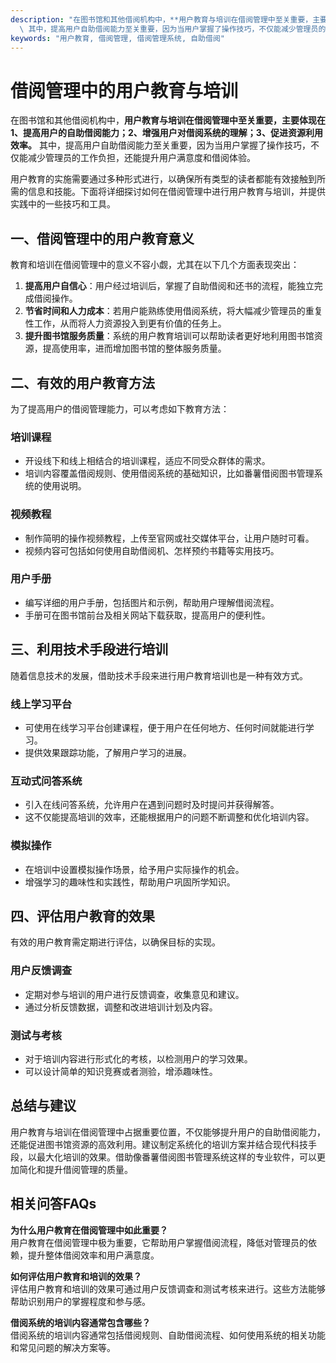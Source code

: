 ```yaml
---
description: "在图书馆和其他借阅机构中，**用户教育与培训在借阅管理中至关重要，主要体现在1、提高用户的自助借阅能力；2、增强用户对借阅系统的理解；3、促进资源利用效率。**\
  \ 其中，提高用户自助借阅能力至关重要，因为当用户掌握了操作技巧，不仅能减少管理员的工作负担，还能提升用户满意度和借阅体验。"
keywords: "用户教育, 借阅管理, 借阅管理系统, 自助借阅"
---
```

# 借阅管理中的用户教育与培训

在图书馆和其他借阅机构中，**用户教育与培训在借阅管理中至关重要，主要体现在1、提高用户的自助借阅能力；2、增强用户对借阅系统的理解；3、促进资源利用效率。** 其中，提高用户自助借阅能力至关重要，因为当用户掌握了操作技巧，不仅能减少管理员的工作负担，还能提升用户满意度和借阅体验。

用户教育的实施需要通过多种形式进行，以确保所有类型的读者都能有效接触到所需的信息和技能。下面将详细探讨如何在借阅管理中进行用户教育与培训，并提供实践中的一些技巧和工具。

## **一、借阅管理中的用户教育意义**

教育和培训在借阅管理中的意义不容小觑，尤其在以下几个方面表现突出：

1. **提高用户自信心**：用户经过培训后，掌握了自助借阅和还书的流程，能独立完成借阅操作。
2. **节省时间和人力成本**：若用户能熟练使用借阅系统，将大幅减少管理员的重复性工作，从而将人力资源投入到更有价值的任务上。
3. **提升图书馆服务质量**：系统的用户教育培训可以帮助读者更好地利用图书馆资源，提高使用率，进而增加图书馆的整体服务质量。

## **二、有效的用户教育方法**

为了提高用户的借阅管理能力，可以考虑如下教育方法：

### **培训课程**

- 开设线下和线上相结合的培训课程，适应不同受众群体的需求。
- 培训内容覆盖借阅规则、使用借阅系统的基础知识，比如番薯借阅图书管理系统的使用说明。

### **视频教程**

- 制作简明的操作视频教程，上传至官网或社交媒体平台，让用户随时可看。
- 视频内容可包括如何使用自助借阅机、怎样预约书籍等实用技巧。

### **用户手册**

- 编写详细的用户手册，包括图片和示例，帮助用户理解借阅流程。
- 手册可在图书馆前台及相关网站下载获取，提高用户的便利性。

## **三、利用技术手段进行培训**

随着信息技术的发展，借助技术手段来进行用户教育培训也是一种有效方式。

### **线上学习平台**

- 可使用在线学习平台创建课程，便于用户在任何地方、任何时间就能进行学习。
- 提供效果跟踪功能，了解用户学习的进展。

### **互动式问答系统**

- 引入在线问答系统，允许用户在遇到问题时及时提问并获得解答。
- 这不仅能提高培训的效率，还能根据用户的问题不断调整和优化培训内容。

### **模拟操作**

- 在培训中设置模拟操作场景，给予用户实际操作的机会。
- 增强学习的趣味性和实践性，帮助用户巩固所学知识。

## **四、评估用户教育的效果**

有效的用户教育需定期进行评估，以确保目标的实现。

### **用户反馈调查**

- 定期对参与培训的用户进行反馈调查，收集意见和建议。
- 通过分析反馈数据，调整和改进培训计划及内容。

### **测试与考核**

- 对于培训内容进行形式化的考核，以检测用户的学习效果。
- 可以设计简单的知识竞赛或者测验，增添趣味性。

## **总结与建议**

用户教育与培训在借阅管理中占据重要位置，不仅能够提升用户的自助借阅能力，还能促进图书馆资源的高效利用。建议制定系统化的培训方案并结合现代科技手段，以最大化培训的效果。借助像番薯借阅图书管理系统这样的专业软件，可以更加简化和提升借阅管理的质量。

## **相关问答FAQs**

**为什么用户教育在借阅管理中如此重要？**  
用户教育在借阅管理中极为重要，它帮助用户掌握借阅流程，降低对管理员的依赖，提升整体借阅效率和用户满意度。

**如何评估用户教育和培训的效果？**  
评估用户教育和培训的效果可通过用户反馈调查和测试考核来进行。这些方法能够帮助识别用户的掌握程度和参与感。

**借阅系统的培训内容通常包含哪些？**  
借阅系统的培训内容通常包括借阅规则、自助借阅流程、如何使用系统的相关功能和常见问题的解决方案等。
